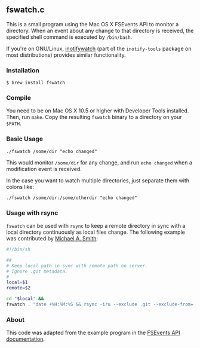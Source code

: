 ## fswatch.c

This is a small program using the Mac OS X FSEvents API to monitor a directory.
When an event about any change to that directory is received, the specified
shell command is executed by `/bin/bash`.

If you're on GNU/Linux,
[inotifywatch](http://linux.die.net/man/1/inotifywatch) (part of the
`inotify-tools` package on most distributions) provides similar
functionality.

### Installation

```
$ brew install fswatch
```

### Compile

You need to be on Mac OS X 10.5 or higher with Developer Tools
installed.  Then, run `make`.  Copy the resulting `fswatch` binary to
a directory on your `$PATH`.

### Basic Usage

    ./fswatch /some/dir "echo changed" 

This would monitor `/some/dir` for any change, and run `echo changed`
when a modification event is received.

In the case you want to watch multiple directories, just separate them
with colons like:

    ./fswatch /some/dir:/some/otherdir "echo changed" 

### Usage with rsync

`fswatch` can be used with `rsync` to keep a remote directory in sync
with a local directory continuously as local files change.  The
following example was contributed by
[Michael A. Smith](http://twitter.com/michaelasmith):

```bash
#!/bin/sh

##
# Keep local path in sync with remote path on server.
# Ignore .git metadata.
#
local=$1
remote=$2

cd "$local" &&
fswatch . "date +%H:%M:%S && rsync -iru --exclude .git --exclude-from=.gitignore --delete . $remote"
```

### About

This code was adapted from the example program in the
[FSEvents API documentation](https://developer.apple.com/library/mac/documentation/Darwin/Conceptual/FSEvents_ProgGuide/FSEvents_ProgGuide.pdf).
